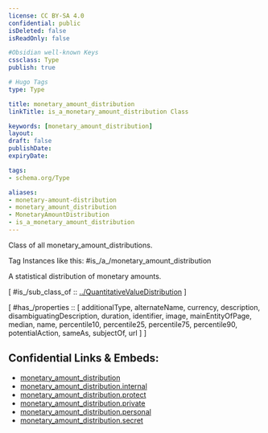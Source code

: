 ```yaml
---
license: CC BY-SA 4.0
confidential: public
isDeleted: false
isReadOnly: false

#Obsidian well-known Keys
cssclass: Type
publish: true

# Hugo Tags
type: Type

title: monetary_amount_distribution
linkTitle: is_a_monetary_amount_distribution Class

keywords: [monetary_amount_distribution]
layout: 
draft: false
publishDate:
expiryDate: 

tags:
- schema.org/Type

aliases:
- monetary-amount-distribution
- monetary_amount_distribution
- MonetaryAmountDistribution
- is_a_monetary_amount_distribution
---
```


Class of all monetary_amount_distributions.

Tag Instances like this: 
#is_/a_/monetary_amount_distribution

A statistical distribution of monetary amounts.

[ #is_/sub_class_of :: [../QuantitativeValueDistribution](../QuantitativeValueDistribution) ]

[ #has_/properties :: [ additionalType, alternateName, currency, description, disambiguatingDescription, duration, identifier, image, mainEntityOfPage, median, name, percentile10, percentile25, percentile75, percentile90, potentialAction, sameAs, subjectOf, url ] ]



## Confidential Links & Embeds: 
- [monetary_amount_distribution](../../../../../../../_public/schema.org/Type/is_a_/intangible/structured_value/quantitative_value_distribution/monetary_amount_distribution.md) 
- [monetary_amount_distribution.internal](../../../../../../../_internal/schema.org/Type/is_a_/intangible/structured_value/quantitative_value_distribution/monetary_amount_distribution.internal.md) 
- [monetary_amount_distribution.protect](../../../../../../../_protect/schema.org/Type/is_a_/intangible/structured_value/quantitative_value_distribution/monetary_amount_distribution.protect.md) 
- [monetary_amount_distribution.private](../../../../../../../_private/schema.org/Type/is_a_/intangible/structured_value/quantitative_value_distribution/monetary_amount_distribution.private.md) 
- [monetary_amount_distribution.personal](../../../../../../../_personal/schema.org/Type/is_a_/intangible/structured_value/quantitative_value_distribution/monetary_amount_distribution.personal.md) 
- [monetary_amount_distribution.secret](../../../../../../../_secret/schema.org/Type/is_a_/intangible/structured_value/quantitative_value_distribution/monetary_amount_distribution.secret.md) 
